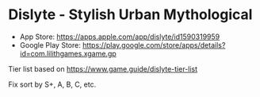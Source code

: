 # Dislyte - Stylish Urban Mythological

- App Store: https://apps.apple.com/app/dislyte/id1590319959
- Google Play Store: https://play.google.com/store/apps/details?id=com.lilithgames.xgame.gp

Tier list based on https://www.game.guide/dislyte-tier-list

Fix sort by S+, A, B, C, etc.
